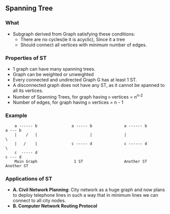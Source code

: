## Spanning Tree
### **What** 
- Subgraph derived from Graph satisfying these conditions:  
  - There are no cycles(ie it is acyclic), Since it a tree
  - Should connect all vertices with minimum number of edges.

### Properties of ST
- 1 graph can have many spanning trees.
- Graph can be weighted or unweighted
- Every connected and undirected Graph G has at least 1 ST.
- A disconnected graph does not have any ST, as it cannot be spanned to all its vertices.
- Number of Spanning Trees, for graph having `n` vertices = n<sup>n-2</sup>
- Number of edges, for graph having `n` vertices = n - 1

### Example
```
    a ------ b               a ----- b              a ------ b           a --- b
    |    /   |                       |              |                      \
    |   /    |               c ----- d              c ------ d               \
    c  ----- d                                                           c --- d
    Main Graph                1 ST                  Another ST          Another ST
```

### Applications of ST
- **A. Civil Network Planning**: City network as a huge graph and now plans to deploy telephone lines in such a way that in minimum lines we can connect to all city nodes.    
- **B. Computer Network Routing Protocol**
